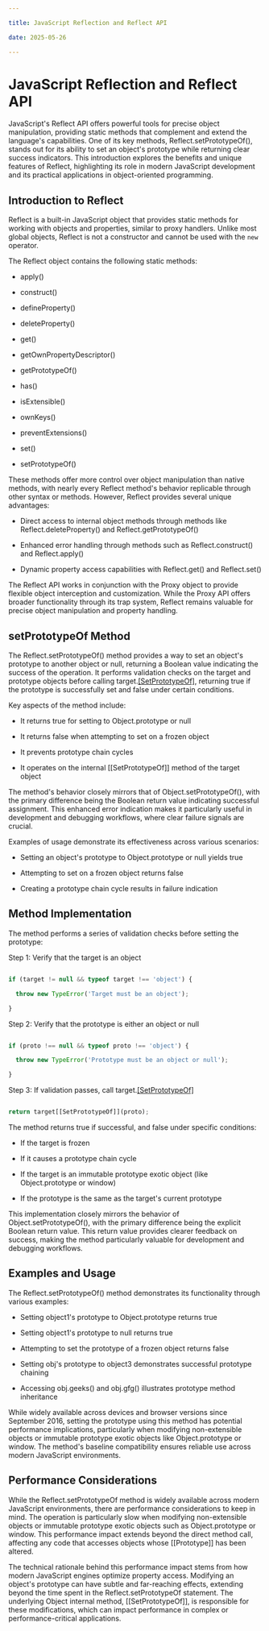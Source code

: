 ```yaml
---

title: JavaScript Reflection and Reflect API

date: 2025-05-26

---
```



# JavaScript Reflection and Reflect API

JavaScript's Reflect API offers powerful tools for precise object manipulation, providing static methods that complement and extend the language's capabilities. One of its key methods, Reflect.setPrototypeOf(), stands out for its ability to set an object's prototype while returning clear success indicators. This introduction explores the benefits and unique features of Reflect, highlighting its role in modern JavaScript development and its practical applications in object-oriented programming.


## Introduction to Reflect

Reflect is a built-in JavaScript object that provides static methods for working with objects and properties, similar to proxy handlers. Unlike most global objects, Reflect is not a constructor and cannot be used with the `new` operator.

The Reflect object contains the following static methods:

- apply()

- construct()

- defineProperty()

- deleteProperty()

- get()

- getOwnPropertyDescriptor()

- getPrototypeOf()

- has()

- isExtensible()

- ownKeys()

- preventExtensions()

- set()

- setPrototypeOf()

These methods offer more control over object manipulation than native methods, with nearly every Reflect method's behavior replicable through other syntax or methods. However, Reflect provides several unique advantages:

- Direct access to internal object methods through methods like Reflect.deleteProperty() and Reflect.getPrototypeOf()

- Enhanced error handling through methods such as Reflect.construct() and Reflect.apply()

- Dynamic property access capabilities with Reflect.get() and Reflect.set()

The Reflect API works in conjunction with the Proxy object to provide flexible object interception and customization. While the Proxy API offers broader functionality through its trap system, Reflect remains valuable for precise object manipulation and property handling.


## setPrototypeOf Method

The Reflect.setPrototypeOf() method provides a way to set an object's prototype to another object or null, returning a Boolean value indicating the success of the operation. It performs validation checks on the target and prototype objects before calling target.[[SetPrototypeOf]](proto), returning true if the prototype is successfully set and false under certain conditions.

Key aspects of the method include:

- It returns true for setting to Object.prototype or null

- It returns false when attempting to set on a frozen object

- It prevents prototype chain cycles

- It operates on the internal [[SetPrototypeOf]] method of the target object

The method's behavior closely mirrors that of Object.setPrototypeOf(), with the primary difference being the Boolean return value indicating successful assignment. This enhanced error indication makes it particularly useful in development and debugging workflows, where clear failure signals are crucial.

Examples of usage demonstrate its effectiveness across various scenarios:

- Setting an object's prototype to Object.prototype or null yields true

- Attempting to set on a frozen object returns false

- Creating a prototype chain cycle results in failure indication


## Method Implementation

The method performs a series of validation checks before setting the prototype:

Step 1: Verify that the target is an object

```javascript

if (target != null && typeof target !== 'object') {

  throw new TypeError('Target must be an object');

}

```

Step 2: Verify that the prototype is either an object or null

```javascript

if (proto !== null && typeof proto !== 'object') {

  throw new TypeError('Prototype must be an object or null');

}

```

Step 3: If validation passes, call target.[[SetPrototypeOf]](proto)

```javascript

return target[[SetPrototypeOf]](proto);

```

The method returns true if successful, and false under specific conditions:

- If the target is frozen

- If it causes a prototype chain cycle

- If the target is an immutable prototype exotic object (like Object.prototype or window)

- If the prototype is the same as the target's current prototype

This implementation closely mirrors the behavior of Object.setPrototypeOf(), with the primary difference being the explicit Boolean return value. This return value provides clearer feedback on success, making the method particularly valuable for development and debugging workflows.


## Examples and Usage

The Reflect.setPrototypeOf() method demonstrates its functionality through various examples:

- Setting object1's prototype to Object.prototype returns true

- Setting object1's prototype to null returns true

- Attempting to set the prototype of a frozen object returns false

- Setting obj's prototype to object3 demonstrates successful prototype chaining

- Accessing obj.geeks() and obj.gfg() illustrates prototype method inheritance

While widely available across devices and browser versions since September 2016, setting the prototype using this method has potential performance implications, particularly when modifying non-extensible objects or immutable prototype exotic objects like Object.prototype or window. The method's baseline compatibility ensures reliable use across modern JavaScript environments.


## Performance Considerations

While the Reflect.setPrototypeOf method is widely available across modern JavaScript environments, there are performance considerations to keep in mind. The operation is particularly slow when modifying non-extensible objects or immutable prototype exotic objects such as Object.prototype or window. This performance impact extends beyond the direct method call, affecting any code that accesses objects whose [[Prototype]] has been altered.

The technical rationale behind this performance impact stems from how modern JavaScript engines optimize property access. Modifying an object's prototype can have subtle and far-reaching effects, extending beyond the time spent in the Reflect.setPrototypeOf statement. The underlying Object internal method, [[SetPrototypeOf]], is responsible for these modifications, which can impact performance in complex or performance-critical applications.

